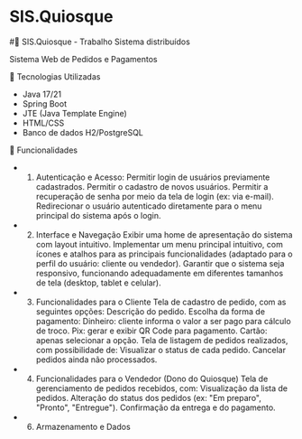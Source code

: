# SIS.Quiosque
#🏥 SIS.Quiosque - Trabalho Sistema distribuídos

Sistema Web de Pedidos e Pagamentos

🔧 Tecnologias Utilizadas

* Java 17/21
* Spring Boot
* JTE (Java Template Engine)
* HTML/CSS
* Banco de dados H2/PostgreSQL

📝 Funcionalidades

* 1. Autenticação e Acesso: 
Permitir login de usuários previamente cadastrados. 
Permitir o cadastro de novos usuários. 
Permitir a recuperação de senha por meio da tela de login (ex: via e-mail). 
Redirecionar o usuário autenticado diretamente para o menu principal do sistema após o login. 

* 2. Interface e Navegação 
Exibir uma home de apresentação do sistema com layout intuitivo. 
Implementar um menu principal intuitivo, com ícones e atalhos para as principais funcionalidades (adaptado para o perfil do usuário: cliente ou vendedor). 
Garantir que o sistema seja responsivo, funcionando adequadamente em diferentes tamanhos de tela (desktop, tablet e celular). 

* 3. Funcionalidades para o Cliente 
Tela de cadastro de pedido, com as seguintes opções: 
Descrição do pedido. 
Escolha da forma de pagamento: 
Dinheiro: cliente informa o valor a ser pago para cálculo de troco. 
Pix: gerar e exibir QR Code para pagamento. 
Cartão: apenas selecionar a opção. 
Tela de listagem de pedidos realizados, com possibilidade de: 
Visualizar o status de cada pedido. 
Cancelar pedidos ainda não processados. 

* 4. Funcionalidades para o Vendedor (Dono do Quiosque) 
Tela de gerenciamento de pedidos recebidos, com: 
Visualização da lista de pedidos. 
Alteração do status dos pedidos (ex: "Em preparo", "Pronto", "Entregue"). 
Confirmação da entrega e do pagamento.

* 6. Armazenamento e Dados 
